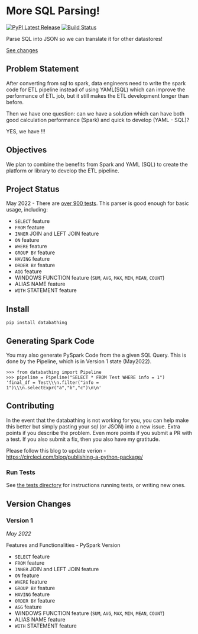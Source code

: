 # More SQL Parsing!

[![PyPI Latest Release](https://img.shields.io/pypi/v/databathing.svg)](https://pypi.org/project/databathing/)
[![Build Status](https://circleci.com/gh/jason-jz-zhu/databathing/tree/main.svg?style=svg)](https://app.circleci.com/pipelines/github/jason-jz-zhu/databathing)


Parse SQL into JSON so we can translate it for other datastores!

[See changes](https://github.com/jason-jz-zhu/databathing#version-changes)


## Problem Statement

After converting from sql to spark, data engineers need to write the spark code for ETL pipeline instead of using YAML(SQL) which can improve the performance of ETL job, but it still makes the ETL development longer than before. 

Then we have one question: can we have a solution which can have both good calculation performance (Spark) and quick to develop (YAML - SQL)?

YES, we have !!!

## Objectives

We plan to combine the benefits from Spark and YAML (SQL) to create the platform or library to develop the ETL pipeline. 


## Project Status

May 2022 - There are [over 900 tests](https://app.circleci.com/pipelines/github/jason-jz-zhu/databathing). This parser is good enough for basic usage, including:
* `SELECT` feature
* `FROM` feature
* `INNER` JOIN and LEFT JOIN feature
* `ON` feature
* `WHERE` feature
* `GROUP BY` feature
* `HAVING` feature
* `ORDER BY` feature
* `AGG` feature
* WINDOWS FUNCTION feature (`SUM`, `AVG`, `MAX`, `MIN`, `MEAN`, `COUNT`)
* ALIAS NAME feature
* `WITH` STATEMENT feature

## Install

    pip install databathing


## Generating Spark Code

You may also generate PySpark Code from the a given SQL Query. This is done by the Pipeline, which is in Version 1 state (May2022).

    >>> from databathing import Pipeline
    >>> pipeline = Pipeline("SELECT * FROM Test WHERE info = 1")
    'final_df = Test\\\n.filter("info = 1")\\\n.selectExpr("a","b","c")\n\n'

## Contributing

In the event that the databathing is not working for you, you can help make this better but simply pasting your sql (or JSON) into a new issue. Extra points if you describe the problem. Even more points if you submit a PR with a test. If you also submit a fix, then you also have my gratitude. 

Please follow this blog to update verion - https://circleci.com/blog/publishing-a-python-package/


### Run Tests

See [the tests directory](https://github.com/jason-jz-zhu/databathing/tree/develop/tests) for instructions running tests, or writing new ones.

## Version Changes


### Version 1

*May 2022*

Features and Functionalities - PySpark Version
* `SELECT` feature
* `FROM` feature
* `INNER` JOIN and LEFT JOIN feature
* `ON` feature
* `WHERE` feature
* `GROUP BY` feature
* `HAVING` feature
* `ORDER BY` feature
* `AGG` feature
* WINDOWS FUNCTION feature (`SUM`, `AVG`, `MAX`, `MIN`, `MEAN`, `COUNT`)
* ALIAS NAME feature
* `WITH` STATEMENT feature






